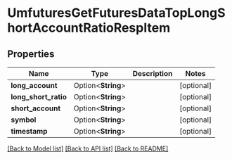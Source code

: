 # UmfuturesGetFuturesDataTopLongShortAccountRatioRespItem

## Properties

Name | Type | Description | Notes
------------ | ------------- | ------------- | -------------
**long_account** | Option<**String**> |  | [optional]
**long_short_ratio** | Option<**String**> |  | [optional]
**short_account** | Option<**String**> |  | [optional]
**symbol** | Option<**String**> |  | [optional]
**timestamp** | Option<**String**> |  | [optional]

[[Back to Model list]](../README.md#documentation-for-models) [[Back to API list]](../README.md#documentation-for-api-endpoints) [[Back to README]](../README.md)


